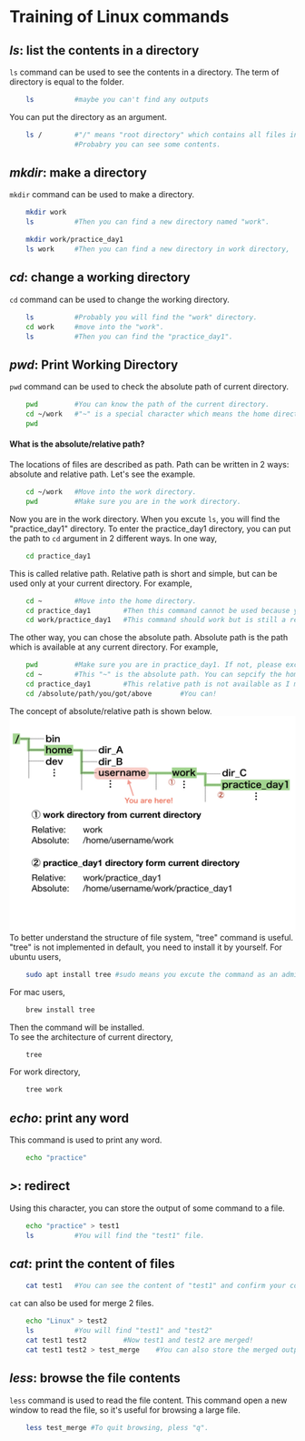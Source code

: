 # Training of Linux commands

## *ls*: list the contents in a directory  
`ls` command can be used to see the contents in a directory. The term of directory is equal to the folder.  
``` bash
    ls          #maybe you can't find any outputs
```  

You can put the directory as an argument.  
``` bash
    ls /        #"/" means "root directory" which contains all files in the computer.  
                #Probabry you can see some contents.
```

## *mkdir*: make a directory  
`mkdir` command can be used to make a directory.  
``` bash
    mkdir work  
    ls          #Then you can find a new directory named "work".
```

``` bash
    mkdir work/practice_day1  
    ls work     #Then you can find a new directory in work directory,
```

## *cd*: change a working directory
`cd` command can be used to change the working directory.  
``` bash
    ls          #Probably you will find the "work" directory.  
    cd work     #move into the "work".  
    ls          #Then you can find the "practice_day1".
``` 

## *pwd*: **P**rint **W**orking **D**irectory  
`pwd` command can be used to check the absolute path of current directory.  
``` bash
    pwd         #You can know the path of the current directory.
    cd ~/work   #"~" is a special character which means the home directory.
    pwd    
```  
#### What is the absolute/relative path?  
The locations of files are described as path. Path can be written in 2 ways: absolute and relative path. Let's see the example.  
``` bash
    cd ~/work   #Move into the work directory.
    pwd         #Make sure you are in the work directory.
```  
Now you are in the work directory. When you excute `ls`, you will find the "practice_day1" directory. To enter the practice_day1 directory, you can put the path to `cd` argument in 2 different ways. In one way,  
``` bash
    cd practice_day1
```  
This is called relative path. Relative path is short and simple, but can be used only at your current directory. For example,  
``` bash
    cd ~        #Move into the home directory.
    cd practice_day1        #Then this command cannot be used because you changed the working directory.
    cd work/practice_day1   #This command should work but is still a relative path.
```  
The other way, you can chose the absolute path. Absolute path is the path which is available at any current directory. For example,  
``` bash
    pwd         #Make sure you are in practice_day1. If not, please excute the commands above. This "pwd" output is the absolute path.
    cd ~        #This "~" is the absolute path. You can sepcify the home directory by this character wherever you are.
    cd practice_day1        #This relative path is not available as I mentioned above.
    cd /absolute/path/you/got/above       #You can!
```  
The concept of absolute/relative path is shown below.  
<img src="https://github.com/kijiy/suikou_linux_training/blob/images/image/path_image.001.jpeg" width="600px">  
To better understand the structure of file system, "tree" command is useful. "tree" is not implemented in default, you need to install it by yourself. For ubuntu users,  
``` bash
    sudo apt install tree #sudo means you excute the command as an administrator. 
```
For mac users,  
``` bash
    brew install tree
```
Then the command will be installed.  
To see the architecture of current directory,  
``` bash
    tree
```  
For work directory,  
``` bash
    tree work
```  
  
## *echo*: print any word  
This command is used to print any word.  
``` bash
    echo "practice"
```
  
## *>*: redirect
Using this character, you can store the output of some command to a file.  
``` bash
    echo "practice" > test1
    ls          #You will find the "test1" file.
```  

## *cat*: print the content of files  
``` bash
    cat test1   #You can see the content of "test1" and confirm your command above has succeeded.
```  
`cat` can also be used for merge 2 files.  
``` bash
    echo "Linux" > test2
    ls          #You will find "test1" and "test2"
    cat test1 test2         #Now test1 and test2 are merged!
    cat test1 test2 > test_merge    #You can also store the merged output as files.
```  

## *less*: browse the file contents  
`less` command is used to read the file content. This command open a new window to read the file, so it's useful for browsing a large file.  
``` bash
    less test_merge #To quit browsing, pless "q".
```


